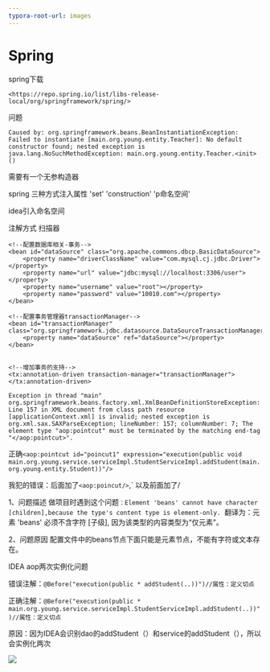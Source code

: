```yaml
---
typora-root-url: images
---
```


# 		Spring



spring下载

`<https://repo.spring.io/list/libs-release-local/org/springframework/spring/>` 



问题

`Caused by: org.springframework.beans.BeanInstantiationException: Failed to instantiate [main.org.young.entity.Teacher]: No default constructor found; nested exception is java.lang.NoSuchMethodException: main.org.young.entity.Teacher.<init>()`

需要有一个无参构造器



spring 三种方式注入属性 'set'  'construction'  'p命名空间'

idea引入命名空间



注解方式 扫描器



```
<!--配置数据库相关-事务-->
<bean id="dataSource" class="org.apache.commons.dbcp.BasicDataSource">
    <property name="driverClassName" value="com.mysql.cj.jdbc.Driver"></property>
    <property name="url" value="jdbc:mysql://localhost:3306/user"></property>
    <property name="username" value="root"></property>
    <property name="password" value="10010.com"></property>
</bean>

<!--配置事务管理器transactionManager-->
<bean id="transactionManager" class="org.springframework.jdbc.datasource.DataSourceTransactionManager">
    <property name="dataSource" ref="dataSource"></property>
</bean>


<!--增加事务的支持-->
<tx:annotation-driven transaction-manager="transactionManager"></tx:annotation-driven>
```





`Exception in thread "main" org.springframework.beans.factory.xml.XmlBeanDefinitionStoreException: Line 157 in XML document from class path resource [applicationContext.xml] is invalid; nested exception is org.xml.sax.SAXParseException; lineNumber: 157; columnNumber: 7; The element type "aop:pointcut" must be terminated by the matching end-tag "</aop:pointcut>".`

正确`<aop:pointcut id="poincut1" expression="execution(public void main.org.young.service.serviceImpl.StudentServiceImpl.addStudent(main.org.young.entity.Student))"/>`

我犯的错误：后面加了`<aop:poincut/>`,`    以及前面加了/













1、问题描述
做项目时遇到这个问题`：Element 'beans' cannot have character [children],because the type's content type is element-only.`  翻译为：元素 'beans' 必须不含字符 [子级], 因为该类型的内容类型为“仅元素"。

2、问题原因
配置文件中的beans节点下面只能是元素节点，不能有字符或文本存在。



IDEA aop两次实例化问题

错误注解：`@Before("execution(public * addStudent(..))")//属性：定义切点`

正确注解：`@Before("execution(public * main.org.young.service.serviceImpl.StudentServiceImpl.addStudent(..))")//属性：定义切点`

原因：因为IDEA会识别dao的addStudent（）和service的addStudent（），所以会实例化两次

![](/idea实例化两次.png)